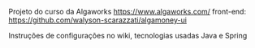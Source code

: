 Projeto do curso da Algaworks https://www.algaworks.com/ front-end: https://github.com/walyson-scarazzati/algamoney-ui

Instruções de configurações no wiki, tecnologias usadas Java e Spring

